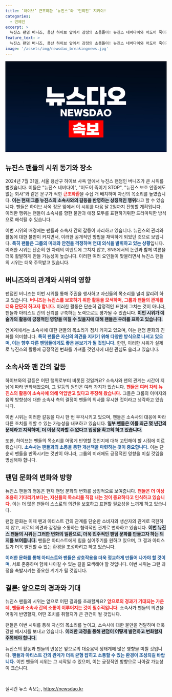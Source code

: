 ```yaml
---
title: ‘하이브’ 근조화환 ‘뉴진스’와 ‘민희진’ 지켜야!
categories:
  - 연예인
excerpt: >
  뉴진스 팬덤 버니즈, 용산 하이브 앞에서 감정의 소용돌이! 뉴진스 네버다이와 어도어 죽이기 STOP 문구가 적힌 근조화환 31일 시위로 이목 집중! 과연 그 배경은? 클릭해 확인해보세요!
feature_text: >
  뉴진스 팬덤 버니즈, 용산 하이브 앞에서 감정의 소용돌이! 뉴진스 네버다이와 어도어 죽이기 STOP 문구가 적힌 근조화환 31일 시위로 이목 집중! 과연 그 배경은? 클릭해 확인해보세요!
image: '/assets/img/newsdao_breakingnews.jpg'
---
```


<p><img src="/assets/img/newsdao_breakingnews.jpg" alt="implanttips 속보" /></p>

<h2 data-ke-size="size26">뉴진스 팬들의 시위 동기와 장소</h2>

<p data-ke-size="size16">2024년 7월 31일, 서울 용산구 하이브 사옥 앞에서 뉴진스 팬덤인 버니즈가 큰 시위를 벌였습니다. 이들은 "뉴진스 네버다이", "어도어 죽이기 STOP", "뉴진스 보호 안중에도 없는 회사"와 같은 문구가 적힌 <b><span style="color: #ee2323;">근조화환</span></b>을 수십 개 배치하며 자신의 목소리를 높였습니다. <b><span style="background-color: #21538527;">이는 현재 그룹 뉴진스의 소속사와의 갈등을 반영하는 상징적인 행위</span></b>라고 할 수 있습니다. 팬들은 하이브 사옥 정문 앞에서 이 시위를 다음 달 2일까지 진행할 계획입니다. 이러한 행위는 팬들이 소속사를 향한 불만과 애정 모두를 표현하기위한 드라마틱한 방식으로 해석될 수 있습니다.</p>

<p data-ke-size="size16">이번 시위의 배경에는 팬들과 소속사 간의 갈등이 자리하고 있습니다. 뉴진스의 관리와 활동에 대한 불만이 커지면서, 이러한 공개적인 방법을 채택하게 되었던 것으로 보입니다. <b><span style="color: #1a5490;">특히 팬들은 그룹의 미래와 안전을 걱정하며 연대 의식을 발휘하고 있는 상황</span></b>입니다. 이러한 시위는 단순히 한 차례의 이벤트에 그치지 않고, SNS에서의 논란과 함께 여론을 더욱 활발하게 만들 가능성이 높습니다. 이러한 여러 요인들이 맞물리면서 뉴진스 팬들의 시위는 더욱 주목받고 있습니다.</p>

<h2 data-ke-size="size26">버니즈와의 관계와 시위의 영향</h2>

<p data-ke-size="size16">팬덤인 버니즈는 이번 시위를 통해 주권을 행사하고 자신들의 목소리를 널리 알리려 하고 있습니다. <b><span style="color: #ee2323;">버니즈는 뉴진스를 보호하기 위한 활동을 모색하며, 그룹과 팬들의 관계를 더욱 단단히 하고자 합니다.</span></b> 이러한 활동은 단순히 감정적인 표현에 그치는 것이 아니라, 팬들과 아티스트 간의 신뢰를 구축하는 노력으로도 평가될 수 있습니다. <b><span style="background-color: #21538527;">이번 시위가 예술가의 활동에 긍정적인 영향을 미칠 수 있을지에 대해 팬들은 우려를 표하고 있습니다.</span></b></p>

<p data-ke-size="size16">연예계에서는 소속사에 대한 팬들의 목소리가 점차 커지고 있으며, 이는 팬덤 문화의 진화를 의미합니다. <b><span style="color: #1a5490;">특히 팬들은 자신의 의견을 지키기 위해 다양한 방식으로 나서고 있으며, 이는 향후 다른 팬덤들에게도 좋은 본보기가 될 것입니다.</span></b> 한편, 이러한 시위가 실제로 뉴진스의 활동에 긍정적인 변화를 가져올 것인지에 대한 관심도 쏠리고 있습니다.</p>

<h2 data-ke-size="size26">소속사와 팬 간의 갈등</h2>

<p data-ke-size="size16">하이브와의 갈등은 어떤 행위로부터 비롯된 것일까요? 소속사와 팬의 관계는 시간이 지남에 따라 변화해왔으며, 그 갈등의 원인은 여러 가지가 있습니다. <b><span style="color: #ee2323;">팬들은 여러 차례 뉴진스의 활동이 소속사에 의해 억압받고 있다고 주장해 왔습니다.</span></b> 그들은 그룹의 이미지와 음악 방향성에 대한 소속사 측의 결정이 팬들의 의사를 무시한 것이라고 생각하고 있습니다.</p>

<p data-ke-size="size16">이번 시위는 이러한 갈등을 다시 한 번 부각시키고 있으며, 팬들은 소속사의 대응에 따라 다른 조치를 취할 수 있는 가능성을 내포하고 있습니다. <b><span style="background-color: #21538527;">일부 팬들은 이를 최근 몇 년간의 문제라고 지적하며, 더 이상 묵과할 수 없다고 입장을 확고히 하고 있습니다.</span></b></p>

<p data-ke-size="size16">또한, 하이브는 팬들의 목소리를 어떻게 반영할 것인지에 대해 고민해야 할 시점에 이르렀습니다. <b><span style="color: #1a5490;">소속사는 팬들과의 소통을 통한 개선책을 마련하는 것이 중요합니다.</span></b> 이는 단순히 팬들을 만족시키는 것만이 아니라, 그룹의 미래에도 긍정적인 영향을 미칠 것임을 명심해야 합니다.</p>

<h2 data-ke-size="size26">팬덤 문화의 변화와 방향</h2>

<p data-ke-size="size16">뉴진스 팬들의 행동은 현재 팬덤 문화의 변화를 상징적으로 보여줍니다. <b><span style="color: #ee2323;">팬들은 더 이상 조용히 기다리기보다는, 자신들의 목소리를 직접 내는 것이 중요하다고 인식하고 있습니다.</span></b> 이는 더 많은 팬들이 스스로의 의견을 보호하고 표현할 필요성을 느끼게 하고 있습니다.</p>

<p data-ke-size="size16">팬덤 문화는 이제 팬과 아티스트 간의 관계를 단순한 소비자와 생산자의 관계로 국한하지 않고, 서로의 의견과 감정을 소통하는 협력적인 관계로 변화하고 있습니다. <b><span style="background-color: #21538527;">이번 뉴진스 팬들의 시위는 그러한 변화의 일환으로, 더욱 민주적인 팬덤 문화를 만들고자 하는 의지를 보여줍니다.</span></b> 팬들은 아티스트에게 힘을 실어주기를 원하고 있으며, 그 결과 아티스트가 더욱 발전할 수 있는 환경을 조성하려고 하고 있습니다.</p>

<p data-ke-size="size16"><b><span style="color: #1a5490;">이러한 문화를 통해 아티스트와 팬들은 상호작용을 더욱 정교하게 만들어 나가야 할 것이며</span></b>, 서로 존중하며 함께 나아갈 수 있는 길을 모색해야 할 것입니다. 이번 시위는 그런 과정을 촉발시키는 중요한 계기가 될 것입니다.</p>

<h2 data-ke-size="size26">결론: 앞으로의 경과와 기대</h2>

<p data-ke-size="size16">뉴진스 팬들의 시위는 앞으로 어떤 결과를 초래할까요? <b><span style="color: #ee2323;">앞으로의 경과가 기대되는 가운데, 팬들과 소속사 간의 소통이 이루어지는 것이 필수적입니다.</span></b> 소속사가 팬들의 의견을 어떻게 반영할지, 어떤 조치를 취할지가 큰 관건이 될 것입니다.</p>

<p data-ke-size="size16">팬들은 이번 시위를 통해 자신의 목소리를 높이고, 소속사에 대한 불만을 전달하며 더욱 강한 메시지를 보내고 있습니다. <b><span style="background-color: #21538527;">이러한 과정을 통해 팬덤이 어떻게 발전하고 변화할지 주목해야 합니다.</span></b></p>

<p data-ke-size="size16">뉴진스의 활동과 팬들의 반응은 앞으로의 대중음악 생태계에 많은 영향을 미칠 것입니다. <b><span style="color: #1a5490;">팬들과 아티스트 간의 관계가 더욱 균형 잡히고 소통할 수 있는 환경이 조성되길 바랍니다.</span></b> 이번 팬들의 시위는 그 시작일 수 있으며, 이는 긍정적인 방향으로 나아갈 가능성이 크습니다.</p>

<p data-ke-size="size16">&nbsp;</p>
실시간 뉴스 속보는, <a href="https://newsdao.kr" rel="dofollow">https://newsdao.kr</a>


